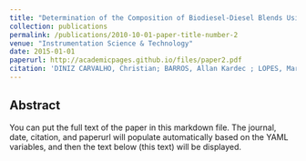 ```yaml
---
title: "Determination of the Composition of Biodiesel-Diesel Blends Using the Dielectric Constant"
collection: publications
permalink: /publications/2010-10-01-paper-title-number-2
venue: "Instrumentation Science & Technology"
date: 2015-01-01
paperurl: http://academicpages.github.io/files/paper2.pdf
citation: 'DINIZ CARVALHO, Christian; BARROS, Allan Kardec ; LOPES, Marcus Vinicius ; SILVA, Fernando Carvalho; SANTANA, Ewaldo Eder; SINFRÔNIO, Francisco Sávio Mendes. <b>Determination of the Composition of Biodiesel-Diesel Blends Using the Dielectric Constant</b>. <i>Instrumentation Science & Technology</i>, v. 1, p. 1, 2015'
---
```


## Abstract
You can put the full text of the paper in this markdown file. The journal, date, citation, and paperurl will populate automatically based on the YAML variables, and then the text below (this text) will be displayed.
